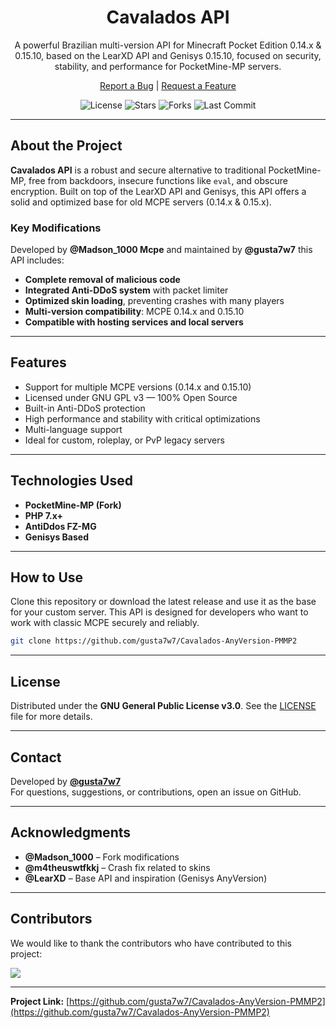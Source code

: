 <div align="center">
  <h1>Cavalados API</h1>
  <p>
    A powerful Brazilian multi-version API for Minecraft Pocket Edition 0.14.x & 0.15.10, based on the LearXD API and Genisys 0.15.10, focused on security, stability, and performance for PocketMine-MP servers.
  </p>
  <p>
    <a href="https://github.com/gusta7w7/Cavalados-AnyVersion-PMMP2/issues">Report a Bug</a> |
    <a href="https://github.com/gusta7w7/Cavalados-AnyVersion-PMMP2/issues">Request a Feature</a>
  </p>
  <p>
    <img src="https://img.shields.io/github/license/gusta7w7/Cavalados-AnyVersion-PMMP2" alt="License">
    <img src="https://img.shields.io/github/stars/gusta7w7/Cavalados-AnyVersion-PMMP2?style=social" alt="Stars">
    <img src="https://img.shields.io/github/forks/gusta7w7/Cavalados-AnyVersion-PMMP2?style=social" alt="Forks">
    <img src="https://img.shields.io/github/last-commit/gusta7w7/Cavalados-AnyVersion-PMMP2" alt="Last Commit">
  </p>
</div>

---

## About the Project

**Cavalados API** is a robust and secure alternative to traditional PocketMine-MP, free from backdoors, insecure functions like `eval`, and obscure encryption. Built on top of the LearXD API and Genisys, this API offers a solid and optimized base for old MCPE servers (0.14.x & 0.15.x).

### Key Modifications

Developed by **@Madson_1000 Mcpe** and maintained by **@gusta7w7** this API includes: 

- **Complete removal of malicious code**
- **Integrated Anti-DDoS system** with packet limiter
- **Optimized skin loading**, preventing crashes with many players
- **Multi-version compatibility**: MCPE 0.14.x and 0.15.10
- **Compatible with hosting services and local servers**

---

## Features

- Support for multiple MCPE versions (0.14.x and 0.15.10)
- Licensed under GNU GPL v3 — 100% Open Source
- Built-in Anti-DDoS protection
- High performance and stability with critical optimizations
- Multi-language support
- Ideal for custom, roleplay, or PvP legacy servers

---

## Technologies Used

- **PocketMine-MP (Fork)**
- **PHP 7.x+**
- **AntiDdos FZ-MG**
- **Genisys Based**

---

## How to Use

Clone this repository or download the latest release and use it as the base for your custom server. This API is designed for developers who want to work with classic MCPE securely and reliably.

```bash
git clone https://github.com/gusta7w7/Cavalados-AnyVersion-PMMP2
```

---

## License

Distributed under the **GNU General Public License v3.0**. See the [LICENSE](LICENSE) file for more details.

---

## Contact

Developed by **[@gusta7w7](https://github.com/gusta7w7)**  
For questions, suggestions, or contributions, open an issue on GitHub.

---

## Acknowledgments

- **@Madson_1000** – Fork modifications
- **@m4theuswtfkkj** – Crash fix related to skins
- **@LearXD** – Base API and inspiration (Genisys AnyVersion)

---

## Contributors

We would like to thank the contributors who have contributed to this project:

[![](https://contrib.rocks/image?repo=gusta7w7/Cavalados-AnyVersion-PMMP2)](https://github.com/gusta7w7/Cavalados-AnyVersion-PMMP2/graphs/contributors)

---

**Project Link:** [https://github.com/gusta7w7/Cavalados-AnyVersion-PMMP2](https://github.com/gusta7w7/Cavalados-AnyVersion-PMMP2)
